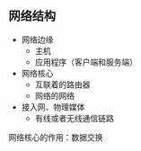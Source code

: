 ## 网络结构

- 网络边缘
	- 主机
	- 应用程序（客户端和服务端）
- 网络核心
	- 互联着的路由器
	- 网络的网络
- 接入网、物理媒体
	- 有线或者无线通信链路

网络核心的作用：数据交换